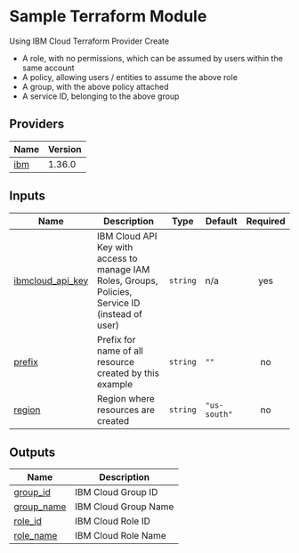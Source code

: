# Sample Terraform Module

Using IBM Cloud Terraform Provider Create
- A role, with no permissions, which can be assumed by users within the same account
- A policy, allowing users / entities to assume the above role
- A group, with the above policy attached
- A service ID, belonging to the above group

## Providers

| Name | Version |
|------|---------|
| <a name="provider_ibm"></a> [ibm](#provider\_ibm) | 1.36.0 |

## Inputs

| Name | Description | Type | Default | Required |
|------|-------------|------|---------|:--------:|
| <a name="input_ibmcloud_api_key"></a> [ibmcloud\_api\_key](#input\_ibmcloud\_api\_key) | IBM Cloud API Key with access to manage IAM Roles, Groups, Policies, Service ID (instead of user) | `string` | n/a | yes |
| <a name="input_prefix"></a> [prefix](#input\_prefix) | Prefix for name of all resource created by this example | `string` | `""` | no |
| <a name="input_region"></a> [region](#input\_region) | Region where resources are created | `string` | `"us-south"` | no |

## Outputs

| Name | Description |
|------|-------------|
| <a name="output_group_id"></a> [group\_id](#output\_group\_id) | IBM Cloud Group ID |
| <a name="output_group_name"></a> [group\_name](#output\_group\_name) | IBM Cloud Group Name |
| <a name="output_role_id"></a> [role\_id](#output\_role\_id) | IBM Cloud Role ID |
| <a name="output_role_name"></a> [role\_name](#output\_role\_name) | IBM Cloud Role Name |
